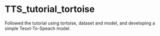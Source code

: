 # TTS_tutorial_tortoise
Followed the tutorial using tortoise, dataset and model, and developing a simple Tesxt-To-Speach model. 
